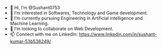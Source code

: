 - 👋 Hi, I’m @Sushant0753
- 👀 I’m interested in Softwares, Technology and Game development.
- 🌱 I’m currently pursuing Engineering in Artificial intelligence and Machine Learning.
- 💞️ I’m looking to collaborate on Web Development.
- 📫 Connect with me on LinkedIn: https://www.linkedin.com/in/sushant-kumar-53b538249/ 

<!---
Sushant0753/Sushant0753 is a ✨ special ✨ repository because its `README.md` (this file) appears on your GitHub profile.
You can click the Preview link to take a look at your changes.
--->
